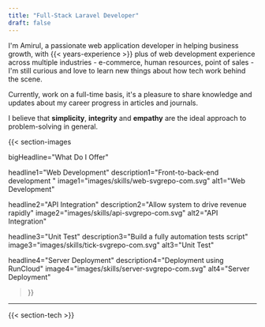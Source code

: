 ```yaml
---
title: "Full-Stack Laravel Developer"
draft: false
---
```


I'm Amirul, a passionate web application developer in helping business growth, with {{< years-experience >}} plus of web development experience across multiple industries - e-commerce, human resources, point of sales - I'm still curious and love to learn new things about how tech work behind the scene.

Currently, work on a full-time basis, it's a pleasure to share knowledge and updates about my career progress in articles and journals.

I believe that **simplicity**, **integrity** and **empathy** are the ideal approach to problem-solving in general.

<!-- Curious about how I work? Check out my uses page for a full list of all the software, gadgets, and services I use.  -->

{{< section-images

bigHeadline="What Do I Offer"

headline1="Web Development"
description1="Front-to-back-end development "
image1="images/skills/web-svgrepo-com.svg"
alt1="Web Development"

headline2="API Integration"
description2="Allow system to drive revenue rapidly"
image2="images/skills/api-svgrepo-com.svg"
alt2="API Integration"

headline3="Unit Test"
description3="Build a fully automation tests script"
image3="images/skills/tick-svgrepo-com.svg"
alt3="Unit Test"

headline4="Server Deployment"
description4="Deployment using RunCloud"
image4="images/skills/server-svgrepo-com.svg"
alt4="Server Deployment"

>}}

---

{{< section-tech >}}
